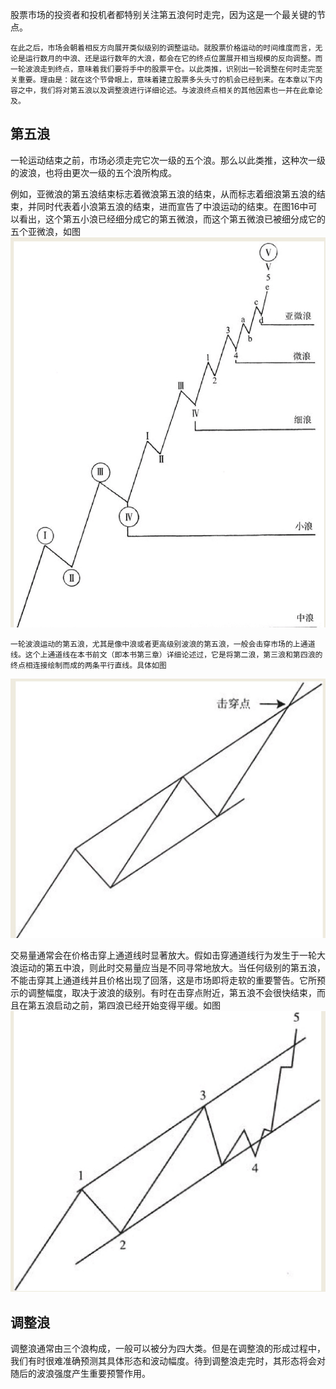 股票市场的投资者和投机者都特别关注第五浪何时走完，因为这是一个最关键的节点。
```
在此之后，市场会朝着相反方向展开类似级别的调整运动。就股票价格运动的时间维度而言，无论是运行数月的中浪、还是运行数年的大浪，都会在它的终点位置展开相当规模的反向调整。而一轮波浪走到终点，意味着我们要将手中的股票平仓。以此类推，识别出一轮调整在何时走完至关重要。理由是：就在这个节骨眼上，意味着建立股票多头头寸的机会已经到来。在本章以下内容之中，我们将对第五浪以及调整浪进行详细论述。与波浪终点相关的其他因素也一并在此章论及。
```
## 第五浪
一轮运动结束之前，市场必须走完它次一级的五个浪。那么以此类推，这种次一级的波浪，也将由更次一级的五个浪所构成。

例如，亚微浪的第五浪结束标志着微浪第五浪的结束，从而标志着细浪第五浪的结束，并同时代表着小浪第五浪的结束，进而宣告了中浪运动的结束。在图16中可以看出，这个第五小浪已经细分成它的第五微浪，而这个第五微浪已被细分成它的五个亚微浪，如图
![](./img/17.jpg)

```
一轮波浪运动的第五浪，尤其是像中浪或者更高级别波浪的第五浪，一般会击穿市场的上通道线。这个上通道线在本书前文（即本书第三章）详细论述过，它是将第二浪，第三浪和第四浪的终点相连接绘制而成的两条平行直线。具体如图
```
![](./img/18.jpg)

交易量通常会在价格击穿上通道线时显著放大。假如击穿通道线行为发生于一轮大浪运动的第五中浪，则此时交易量应当是不同寻常地放大。当任何级别的第五浪，不能击穿其上通道线并且价格出现了回落，这是市场即将走软的重要警告。它所预示的调整幅度，取决于波浪的级别。有时在击穿点附近，第五浪不会很快结束，而且在第五浪启动之前，第四浪已经开始变得平缓。如图
![](./img/19.jpg)

## 调整浪
调整浪通常由三个浪构成，一般可以被分为四大类。但是在调整浪的形成过程中，我们有时很难准确预测其具体形态和波动幅度。待到调整浪走完时，其形态将会对随后的波浪强度产生重要预警作用。


